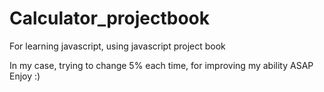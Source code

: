 # Calculator_projectbook
For learning javascript, using javascript project book

In my case, trying to change 5% each time, for improving my ability ASAP
Enjoy :) 

